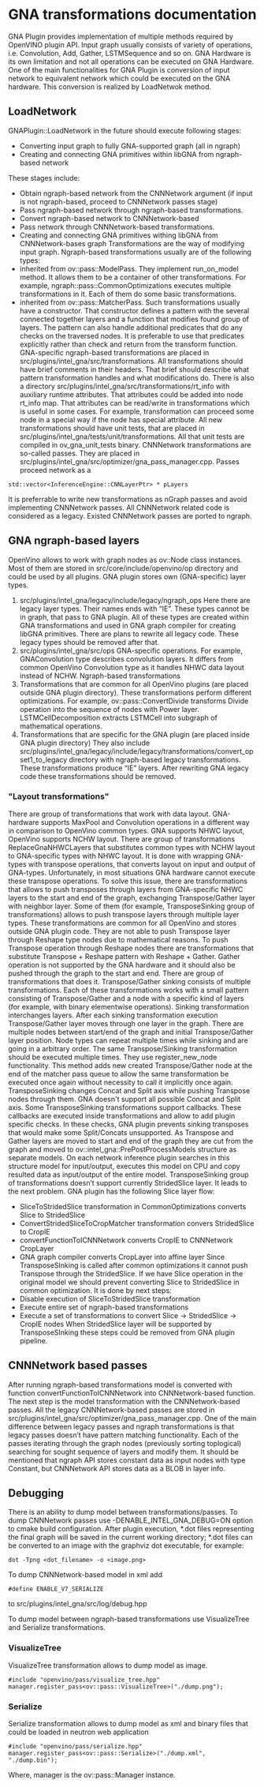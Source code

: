 # GNA transformations documentation

GNA Plugin provides implementation of multiple methods required by OpenVINO plugin API. Input graph usually consists of variety of operations, i.e. Convolution, Add, Gather, LSTMSequence and so on. GNA Hardware is its own limitation and not all operations can be executed on GNA Hardware.
One of the main functionalities for GNA Plugin is conversion of input network to equivalent network which could be executed on the GNA hardware. This conversion is realized by LoadNetwok method.

## LoadNetwork

GNAPlugin::LoadNetwork in the future should execute following stages:
-	Converting input graph to fully GNA-supported graph (all in ngraph)
-	Creating and connecting GNA primitives within libGNA from ngraph-based network

These stages include:
-	Obtain ngraph-based network from the CNNNetwork argument (if input is not ngraph-based, proceed to CNNNetwork passes stage)
-	Pass ngraph-based network through ngraph-based transformations.
-	Convert ngraph-based network to CNNNetwork-based
-	Pass network through CNNNetwork-based transformations.
-	Creating and connecting GNA primitives withing libGNA from CNNNetwork-bases graph
Transformations are the way of modifying input graph. Ngraph-based transformations usually are of the following types:
-	inherited from ov::pass::ModelPass. They implement run_on_model method. It allows them to be a container of other transformations. For example, ngraph::pass::CommonOptimizations executes multiple transformations in it. Each of them do some basic transformations.
-	inherited from ov::pass::MatcherPass. Such transformations usually have a constructor. That constructor defines a pattern with the several connected together layers and a function that modifies found group of layers. The pattern can also handle additional predicates that do any checks on the traversed nodes. It is preferable to use that predicates explicitly rather than check and return from the transform function.
GNA-specific ngraph-based transformations are placed in src/plugins/intel_gna/src/transformations. All transformations should have brief comments in their headers. That brief should describe what pattern transformation handles and what modifications do.
There is also a directory src/plugins/intel_gna/src/transformations/rt_info with auxiliary runtime attributes. That attributes could be added into node rt_info map. That attributes can be read/write in transformations which is useful in some cases. For example, transformation can proceed some node in a special way if the node has special attribute.
All new transformations should have unit tests, that are placed in src/plugins/intel_gna/tests/unit/transformations. All that unit tests are compiled in ov_gna_unit_tests binary.
CNNNetwork transformations are so-called passes. They are placed in src/plugins/intel_gna/src/optimizer/gna_pass_manager.cpp. Passes proceed network as a
```
std::vector<InferenceEngine::CNNLayerPtr> * pLayers
```
It is preferrable to write new transformations as nGraph passes and avoid implementing CNNNetwork passes. All CNNNetwork related code is considered as a legacy. Existed CNNNetwork passes are ported to ngraph.

## GNA ngraph-based layers

OpenVino allows to work with graph nodes as ov::Node class instances. Most of them are stored in src/core/include/openvino/op directory and could be used by all plugins. GNA plugin stores own (GNA-specific) layer types.
1.	src/plugins/intel_gna/legacy/include/legacy/ngraph_ops
Here there are legacy layer types. Their names ends with “IE”. These types cannot be in graph, that pass to GNA plugin. All of these types are created within GNA transformations and used in GNA graph compiler for creating libGNA primitives. There are plans to rewrite all legacy code. These legacy types should be removed after that.
2.	src/plugins/intel_gna/src/ops
GNA-specific operations. For example, GNAConvolution type describes convolution layers. It differs from common OpenVino Convolution type as it handles NHWC data layout instead of NCHW.
Ngraph-based transformations
1.	Transformations that are common for all OpenVino plugins (are placed outside GNA plugin directory). These transformations perform different optimizations. For example, ov::pass::ConvertDivide transforms Divide operation into the sequence of nodes with Power layer. LSTMCellDecomposition extracts LSTMCell into subgraph of mathematical operations.
2.	Transformations that are specific for the GNA plugin (are placed inside GNA plugin directory)
They also include src/plugins/intel_gna/legacy/include/legacy/transformations/convert_opset1_to_legacy directory with ngraph-based legacy transformations. These transformations produce “IE” layers. After rewriting GNA legacy code these transformations should be removed.

### "Layout transformations"
There are group of transformations that work with data layout. GNA-hardware supports MaxPool and Convolution operations in a different way in comparison to OpenVino common types. GNA supports NHWC layout, OpenVino supports NCHW layout.
There are group of transformations ReplaceGnaNHWCLayers that substitutes common types with NCHW layout to GNA-specific types with NHWC layout. It is done with wrapping GNA-types with transpose operations, that converts layout on input and output of GNA-types. Unfortunately, in most situations GNA hardware cannot execute these transpose operations. To solve this issue, there are transformations that allows to push transposes through layers from GNA-specific NHWC layers to the start and end of the graph, exchanging Transpose/Gather layer with neighbor layer. Some of them (for example, TransposeSinking group of transformations) allows to push transpose layers through multiple layer types. These transformations are common for all OpenVino and stores outside GNA plugin code. They are not able to push Transpose layer through Reshape type nodes due to mathematical reasons.
To push Transpose operation through Reshape nodes there are transformations that substitute Transpose + Reshape pattern with Reshape + Gather. Gather operation is not supported by the GNA hardware and it should also be pushed through the graph to the start and end. There are group of transformations that does it.
Transpose/Gather sinking consists of multiple transformations. Each of these transformations works with a small pattern consisting of Transpose/Gather and a node with a specific kind of layers (for example, with binary elementwise operations). Sinking transformation interchanges layers. After each sinking transformation execution Transpose/Gather layer moves through one layer in the graph. There are multiple nodes between start/end of the graph and initial Transpose/Gather layer position. Node types can repeat multiple times while sinking and are going in a arbitrary order. The same Transpose/Sinking transformation should be executed multiple times. They use register_new_node functionality. This method adds new created Transpose/Gather node at the end of the matcher pass queue to allow the same transformation be executed once again without necessity to call it implicitly once again.
TransposeSinking changes Concat and Split axis while pushing Transpose nodes through them. GNA doesn't support all possible Concat and Split axis. Some TransposeSinking transformations support callbacks. These callbacks are executed inside transformations and allow to add plugin specific checks. In these checks, GNA plugin prevents sinking transposes that would make some Split/Concats unsupported.
As Transpose and Gather layers are moved to start and end of the graph they are cut from the graph and moved to ov::intel_gna::PrePostProcessModels structure as separate models. On each network inference plugin searches in this structure model for input/output, executes this model on CPU and copy resulted data as input/output of the entire model.
	TransposeSinking group of transformations doesn’t support currently StridedSlice layer. It leads to the next problem.
GNA plugin has the following Slice layer flow:
-	SliceToStridedSlice transformation in CommonOptimizations converts Slice to StridedSlice
-	ConvertStridedSliceToCropMatcher transformation convers StridedSlice to CropIE
-	convertFunctionToICNNNetwork converts CropIE to CNNNetwork CropLayer
-	GNA graph compiler converts CropLayer into affine layer
Since TransposeSInking is called after common optimizations it cannot push Transpose through the StridedSlice. If we have Slice operation in the original model we should prevent converting Slice to StridedSlice in common optimization. It is done by next steps:
-	Disable execution of SliceToStridedSlice transformation
-	Execute entire set of ngraph-based transformations
-	Execute a set of transformations to convert Slice -> StridedSlice -> CropIE nodes
When StridedSlice layer will be supported by TransposeSInking these steps could be removed from GNA plugin pipeline.

## CNNNetwork based passes

After running ngraph-based transformations model is converted with function convertFunctionToICNNNetwork into CNNNetwork-based function. The next step is the model transformation with the CNNNetwork-based passes.
All the legacy CNNNetwork-based passes are stored in src/plugins/intel_gna/src/optimizer/gna_pass_manager.cpp. One of the main difference between legacy passes and ngraph transformations is that legacy passes doesn’t have pattern matching functionality. Each of the passes iterating through the graph nodes (previously sorting toplogical) searching for sought sequence of layers and modify them.
It should be mentioned that ngraph API stores constant data as input nodes with type Constant, but CNNNetwork API stores data as a BLOB in layer info.

## Debugging

There is an ability to dump model between transformations/passes.
To dump CNNNetwork passes use -DENABLE_INTEL_GNA_DEBUG=ON option to cmake build configuration. After plugin execution, *.dot files representing the final graph will be saved in the current working directory; *.dot files can be converted to an image with the graphviz dot executable, for example:
```
dot -Tpng <dot_filename> -o <image.png>
```
To dump CNNNetwork-based model in xml add 
```
#define ENABLE_V7_SERIALIZE
```
to src/plugins/intel_gna/src/log/debug.hpp

To dump model between ngraph-based transformations use VisualizeTree and Serialize transformations.

### VisualizeTree

VisualizeTree transformation allows to dump model as image.
```
#include "openvino/pass/visualize_tree.hpp"
manager.register_pass<ov::pass::VisualizeTree>("./dump.png");
```

### Serialize

Serialize transformation allows to dump model as xml and binary files that could be loaded in neutron web application
```
#include "openvino/pass/serialize.hpp"
manager.register_pass<ov::pass::Serialize>("./dump.xml", "./dump.bin");
```
Where, manager is the ov::pass::Manager instance.
